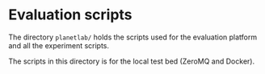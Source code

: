 # Evaluation scripts

The directory `planetlab/` holds the scripts used for the evaluation platform
and all the experiment scripts.

The scripts in this directory is for the local test bed (ZeroMQ and Docker).
